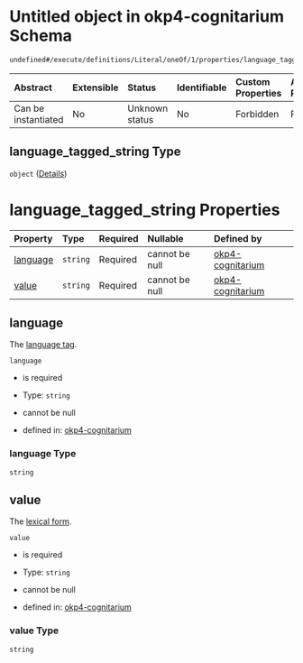 # Untitled object in okp4-cognitarium Schema

```txt
undefined#/execute/definitions/Literal/oneOf/1/properties/language_tagged_string
```

| Abstract            | Extensible | Status         | Identifiable | Custom Properties | Additional Properties | Access Restrictions | Defined In                                                                     |
| :------------------ | :--------- | :------------- | :----------- | :---------------- | :-------------------- | :------------------ | :----------------------------------------------------------------------------- |
| Can be instantiated | No         | Unknown status | No           | Forbidden         | Forbidden             | none                | [okp4-cognitarium.json\*](schema/okp4-cognitarium.json "open original schema") |

## language\_tagged\_string Type

`object` ([Details](okp4-cognitarium-executemsg-definitions-literal-oneof-languagetaggedstring-properties-language_tagged_string.md))

# language\_tagged\_string Properties

| Property              | Type     | Required | Nullable       | Defined by                                                                                                                                                                                                                                                     |
| :-------------------- | :------- | :------- | :------------- | :------------------------------------------------------------------------------------------------------------------------------------------------------------------------------------------------------------------------------------------------------------- |
| [language](#language) | `string` | Required | cannot be null | [okp4-cognitarium](okp4-cognitarium-executemsg-definitions-literal-oneof-languagetaggedstring-properties-language_tagged_string-properties-language.md "undefined#/execute/definitions/Literal/oneOf/1/properties/language_tagged_string/properties/language") |
| [value](#value)       | `string` | Required | cannot be null | [okp4-cognitarium](okp4-cognitarium-executemsg-definitions-literal-oneof-languagetaggedstring-properties-language_tagged_string-properties-value.md "undefined#/execute/definitions/Literal/oneOf/1/properties/language_tagged_string/properties/value")       |

## language

The [language tag](https://www.w3.org/TR/rdf11-concepts/#dfn-language-tag).

`language`

* is required

* Type: `string`

* cannot be null

* defined in: [okp4-cognitarium](okp4-cognitarium-executemsg-definitions-literal-oneof-languagetaggedstring-properties-language_tagged_string-properties-language.md "undefined#/execute/definitions/Literal/oneOf/1/properties/language_tagged_string/properties/language")

### language Type

`string`

## value

The [lexical form](https://www.w3.org/TR/rdf11-concepts/#dfn-lexical-form).

`value`

* is required

* Type: `string`

* cannot be null

* defined in: [okp4-cognitarium](okp4-cognitarium-executemsg-definitions-literal-oneof-languagetaggedstring-properties-language_tagged_string-properties-value.md "undefined#/execute/definitions/Literal/oneOf/1/properties/language_tagged_string/properties/value")

### value Type

`string`
